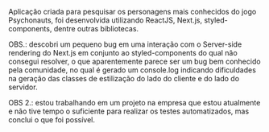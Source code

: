 Aplicação criada para pesquisar os personagens mais conhecidos do jogo Psychonauts, foi desenvolvida utilizando ReactJS, Next.js, styled-components, dentre outras bibliotecas.

OBS.: descobri um pequeno bug em uma interação com o Server-side rendering do Next.js em conjunto ao styled-components do qual não consegui resolver, o que aparentemente parece ser um bug bem conhecido pela comunidade, no qual é gerado um console.log indicando dificuldades na geração das classes de estilização do lado do cliente e do lado do servidor.

OBS 2.: estou trabalhando em um projeto na empresa que estou atualmente e não tive tempo o suficiente para realizar os testes automatizados, mas conclui o que foi possível.
